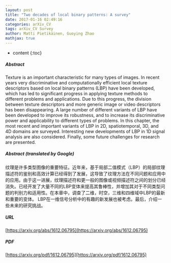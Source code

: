 ```yaml
---
layout: post
title: "Two decades of local binary patterns: A survey"
date: 2017-01-16 02:49:16
categories: arXiv_CV
tags: arXiv_CV Survey
author: Matti Pietikäinen, Guoying Zhao
mathjax: true
---
```


* content
{:toc}

##### Abstract
Texture is an important characteristic for many types of images. In recent years very discriminative and computationally efficient local texture descriptors based on local binary patterns (LBP) have been developed, which has led to significant progress in applying texture methods to different problems and applications. Due to this progress, the division between texture descriptors and more generic image or video descriptors has been disappearing. A large number of different variants of LBP have been developed to improve its robustness, and to increase its discriminative power and applicability to different types of problems. In this chapter, the most recent and important variants of LBP in 2D, spatiotemporal, 3D, and 4D domains are surveyed. Interesting new developments of LBP in 1D signal analysis are also considered. Finally, some future challenges for research are presented.

##### Abstract (translated by Google)
纹理是许多类型图像的重要特征。近年来，基于局部二值模式（LBP）的局部纹理描述符的鉴别和高效计算已经得到了发展，这导致了纹理方法在不同问题和应用中的应用。由于这一进展，纹理描述符和更一般的图像或视频描述符之间的划分已经消失。已经开发了大量不同的LBP变体来提高其鲁棒性，并增加其对于不同类型问题的判别力和适用性。在本章中，调查了二维，时空，三维和四维域中LBP的最新和重要的变体。 LBP在一维信号分析中的有趣的新发展也被考虑。最后，介绍一些未来的研究挑战。

##### URL
[https://arxiv.org/abs/1612.06795](https://arxiv.org/abs/1612.06795)

##### PDF
[https://arxiv.org/pdf/1612.06795](https://arxiv.org/pdf/1612.06795)


